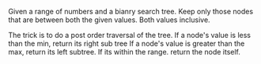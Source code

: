 Given a range of numbers and a bianry search tree. Keep only those nodes that are between both the given values. Both values inclusive. 

The trick is to do a post order traversal  of the tree. 
If a node's value is less than the min, return its right sub tree
If a node's value is greater than the max, return its left subtree. 
If its within the range. return the node itself. 

